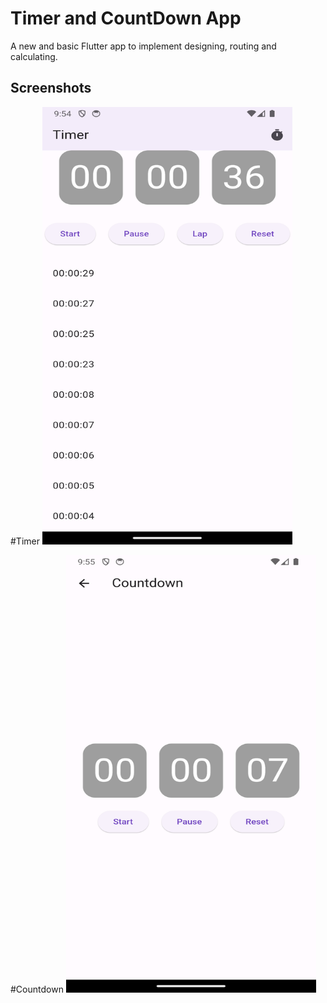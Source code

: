 # Timer and CountDown App

A new and basic Flutter app to implement designing, routing and calculating.

## Screenshots

#Timer
<img src = "https://github.com/KevalB/Timer-and-Countdown-App/blob/main/39_Timer.png" width="400" height="700">

#Countdown
<img src = "https://github.com/KevalB/Timer-and-Countdown-App/blob/main/39_Countdown.png" width="400" height="700">

